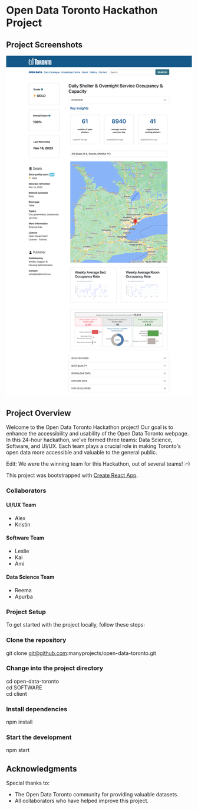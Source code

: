 # Open Data Toronto Hackathon Project

## Project Screenshots
![Screenshot 1](./localhost_3000_.png)

## Project Overview
Welcome to the Open Data Toronto Hackathon project! Our goal is to enhance the accessibility and usability of the Open Data Toronto webpage. In this 24-hour hackathon, we've formed three teams: Data Science, Software, and UI/UX. Each team plays a crucial role in making Toronto's open data more accessible and valuable to the general public.

Edit: We were the winning team for this Hackathon, out of several teams! :-) 

This project was bootstrapped with [Create React App](https://github.com/facebook/create-react-app).


### Collaborators 
#### UI/UX Team
- Alex
- Kristin

#### Software Team
- Leslie
- Kai
- Ami

#### Data Science Team
- Reema
- Apurba

### Project Setup
To get started with the project locally, follow these steps:

### Clone the repository
git clone git@github.com:manyprojects/open-data-toronto.git

### Change into the project directory
cd open-data-toronto<br>
cd SOFTWARE<br>
cd client<br>

### Install dependencies
npm install

### Start the development 
npm start

## Acknowledgments

Special thanks to:

- The Open Data Toronto community for providing valuable datasets.
- All collaborators who have helped improve this project.
